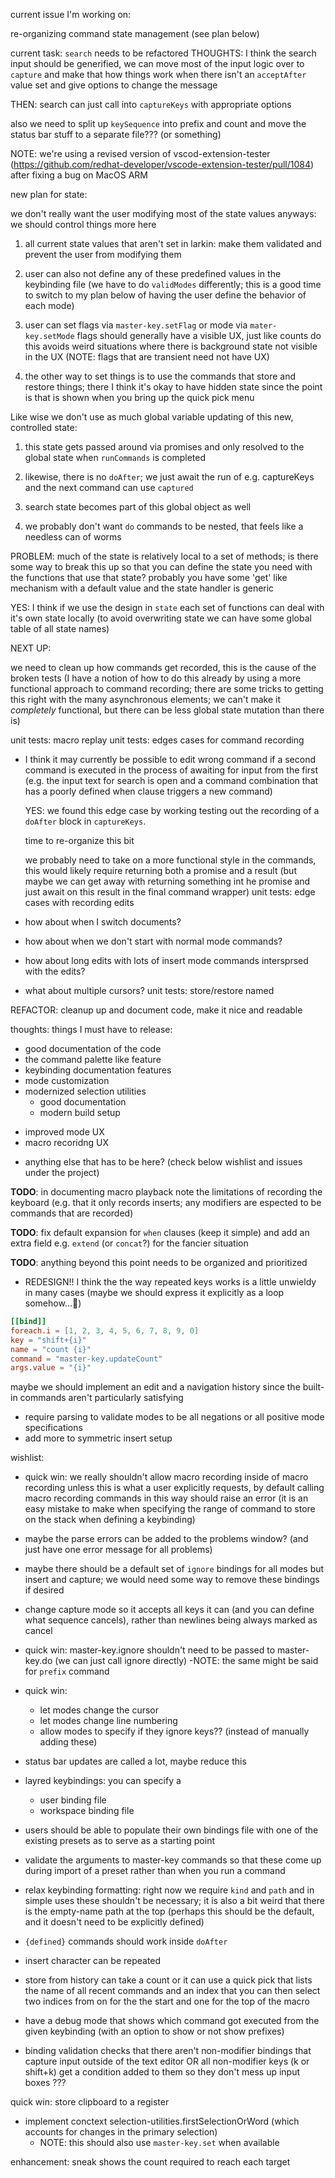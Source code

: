 current issue I'm working on:

re-organizing command state management (see plan below)

current task: `search` needs to be refactored
  THOUGHTS: I think the search input should be generified,
  we can move most of the input logic over to `capture` and make that
  how things work when there isn't an `acceptAfter` value set
  and give options to change the message

  THEN: search can just call into `captureKeys` with appropriate options

also we need to split up `keySequence` into prefix and count and move the status
bar stuff to a separate file??? (or something)

NOTE: we're using a revised version of vscod-extension-tester (https://github.com/redhat-developer/vscode-extension-tester/pull/1084) after fixing a bug on MacOS ARM


new plan for state:

we don't really want the user modifying most of the state values anyways:
we should control things more here

1. all current state values that aren't set in larkin: make them
   validated and prevent the user from modifying them

2. user can also not define any of these predefined values in the keybinding file
  (we have to do `validModes` differently; this is a good time to switch
  to my plan below of having the user define the behavior of each mode)

3. user can set flags via `master-key.setFlag` or mode via `mater-key.setMode`
  flags should generally have a visible UX, just like counts do
  this avoids weird situations where there is background state not visible
  in the UX (NOTE: flags that are transient need not have UX)

4. the other way to set things is to use the commands that store and restore things;
  there I think it's okay to have hidden state since the point is that is shown when
  you bring up the quick pick menu

Like wise we don't use as much global variable updating of this new, controlled state:

1. this state gets passed around via promises and only resolved to the global state when
  `runCommands` is completed

2. likewise, there is no `doAfter`; we just await the run of e.g. captureKeys
  and the next command can use `captured`

3. search state becomes part of this global object as well

4. we probably don't want `do` commands to be nested, that feels like a needless can of
   worms

PROBLEM: much of the state is relatively local to a set of methods; is there some way
to break this up so that you can define the state you need with the functions that
use that state? probably you have some 'get' like mechanism with a default value
and the state handler is generic

YES: I think if we use the design in `state` each set of functions
can deal with it's own state locally (to avoid overwriting state we
can have some global table of all state names)

NEXT UP:

we need to clean up how commands get recorded, this is the cause of the broken tests
  (I have a notion of how to do this already by using a more functional approach
   to command recording; there are some tricks to getting this right with the
   many asynchronous elements; we can't make it *completely* functional, but
   there can be less global state mutation than there is)

unit tests: macro replay
unit tests: edges cases for command recording
  - I think it may currently be possible to edit wrong command
    if a second command is executed in the process of awaiting
    for input from the first (e.g. the input text for search is open
    and a command combination that has a poorly defined when clause
    triggers a new command)

    YES: we found this edge case by working testing out the recording
    of a `doAfter` block in `captureKeys`.

    time to re-organize this bit

    we probably need to take on a more functional style in the commands,
    this would likely require returning both a promise and a result
    (but maybe we can get away with returning something int he promise
    and just await on this result in the final command wrapper)
unit tests: edge cases with recording edits
  - how about when I switch documents?
  - how about when we don't start with normal mode commands?
  - how about long edits with lots of insert mode commands intersprsed with the edits?
  - what about multiple cursors?
unit tests: store/restore named

REFACTOR: cleanup up and document code, make it nice and readable

thoughts: things I must have to release:
- good documentation of the code
- the command palette like feature
- keybinding documentation features
- mode customization
- modernized selection utilities
  - good documentation
  - modern build setup
+ improved mode UX
+ macro recoridng UX
- anything else that has to be here? (check below wishlist and issues under the project)

**TODO**: in documenting macro playback note the limitations of recording the keyboard
(e.g. that it only records inserts; any modifiers are espected to be commands
that are recorded)

**TODO**: fix default expansion for `when` clauses (keep it simple) and add an extra
field e.g. `extend` (or `concat`?) for the fancier situation

**TODO**: anything beyond this point needs to be organized and prioritized

- REDESIGN!! I think the the way repeated keys works is a little unwieldy in many cases
  (maybe we should express it explicitly as a loop somehow...🤔)

```toml
[[bind]]
foreach.i = [1, 2, 3, 4, 5, 6, 7, 8, 9, 0]
key = "shift+{i}"
name = "count {i}"
command = "master-key.updateCount"
args.value = "{i}"
```

maybe we should implement an edit and a navigation history since the built-in commands aren't particularly satisfying

- require parsing to validate modes to be all negations or all positive mode specifications
- add more to symmetric insert setup

wishlist:

- quick win: we really shouldn't allow macro recording inside of macro recording
  unless this is what a user explicitly requests, by default calling
  macro recording commands in this way should raise an error
  (it is an easy mistake to make when specifying the range of command to store
   on the stack when defining a keybinding)

- maybe the parse errors can be added to the problems window? (and just have one error
  message for all problems)

- maybe there should be a default set of `ignore` bindings for all
  modes but insert and capture; we would need some way to remove these
  bindings if desired

- change capture mode so it accepts all keys it can (and you can define what sequence
  cancels), rather than newlines being always marked as cancel

- quick win: master-key.ignore shouldn't need to be passed to
  master-key.do (we can just call ignore directly)
  -NOTE: the same might be said for `prefix` command

- quick win:
  - let modes change the cursor
  - let modes change line numbering
  - allow modes to specify if they ignore keys?? (instead of manually adding these)

- status bar updates are called a lot, maybe reduce this

- layred keybindings: you can specify a
  - user binding file
  - workspace binding file

- users should be able to populate their own bindings file with one of the existing
  presets as to serve as a starting point

- validate the arguments to master-key commands so that these come up during import
  of a preset rather than when you run a command

- relax keybinding formatting: right now we require `kind` and `path`
  and in simple uses these shouldn't be necessary; it is also a bit weird
  that there is the empty-name path at the top (perhaps this should be the default,
  and it doesn't need to be explicitly defined)

- `{defined}` commands should work inside `doAfter`

- insert character can be repeated

- store from history can take a count or it can use a quick pick that lists the name
  of all recent commands and an index that you can then select two indices from
  on for the the start and one for the top of the macro

- have a debug mode that shows which command got executed from the given keybinding (with an
  option to show or not show prefixes)

- binding validation checks that there aren't non-modifier bindings that
  capture input outside of the text editor
  OR
  all non-modifier keys (k or shift+k) get a condition added to them so they don't mess up input boxes ???

quick win: store clipboard to a register

- implement conctext selection-utilities.firstSelectionOrWord (which accounts
  for changes in the primary selection)
  - NOTE: this should also use `master-key.set` when available

enhancement: sneak shows the count required to reach each target
